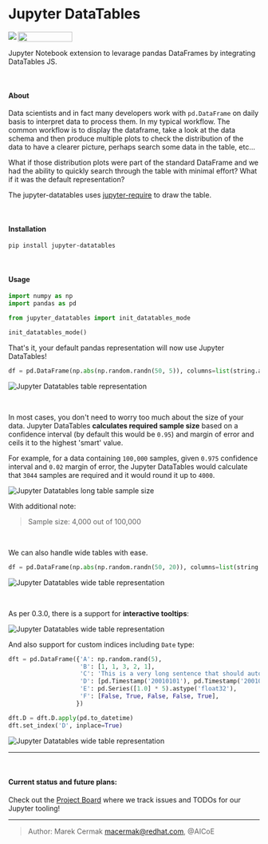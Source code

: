 # Jupyter DataTables

<a href="https://nbviewer.jupyter.org/github/CermakM/jupyter-datatables/blob/master/examples/jupyter-datatables-0.3.0.ipynb" 
   target="_parent">
   <img align="left" 
      src="https://mybinder.org/badge_logo.svg">
</a>
<a href="https://nbviewer.jupyter.org/github/CermakM/jupyter-datatables/blob/master/examples/" 
   target="_parent">
   <img
      src="https://raw.githubusercontent.com/jupyter/design/master/logos/Badges/nbviewer_badge.png" 
      width="109" height="20">
</a>

Jupyter Notebook extension to levarage pandas DataFrames by integrating DataTables JS.



<br>

#### About

Data scientists and in fact many developers work with `pd.DataFrame` on daily basis to interpret data to process them. In my typical workflow. The common workflow is to display the dataframe, take a look at the data schema and then produce multiple plots to check the distribution of the data to have a clearer picture, perhaps search some data in the table, etc...

What if those distribution plots were part of the standard DataFrame and we had the ability to quickly search through the table with minimal effort? What if it was the default representation?

The jupyter-datatables uses [jupyter-require](https://github.com/CermakM/jupyter-require) to draw the table.

<br>

#### Installation

```bash
pip install jupyter-datatables
```

<br>

#### Usage

```python
import numpy as np
import pandas as pd

from jupyter_datatables import init_datatables_mode

init_datatables_mode()
```

That's it, your default pandas representation will now use Jupyter DataTables!

```python
df = pd.DataFrame(np.abs(np.random.randn(50, 5)), columns=list(string.ascii_uppercase[:5]))
```

![Jupyter Datatables table representation](https://raw.github.com/CermakM/jupyter-datatables/master/assets/images/jupyter-datatables.png)

<br>

In most cases, you don't need to worry too much about the size of your data. Jupyter DataTables **calculates required sample size** based on a confidence interval (by default this would be `0.95`) and margin of error and ceils it to the highest 'smart' value.

For example, for a data containing `100,000` samples, given `0.975` confidence interval and `0.02` margin of error, the Jupyter DataTables would calculate that `3044` samples are required and it would round it up to `4000`.

![Jupyter Datatables long table sample size](https://raw.github.com/CermakM/jupyter-datatables/master/assets/images/jupyter-datatables-long.png)

With additional note:

> Sample size: 4,000 out of 100,000

<br>

We can also handle wide tables with ease.

```python
df = pd.DataFrame(np.abs(np.random.randn(50, 20)), columns=list(string.ascii_uppercase[:20]))
```

![Jupyter Datatables wide table representation](https://raw.github.com/CermakM/jupyter-datatables/master/assets/images/jupyter-datatables-wide.gif)

<br>

As per 0.3.0, there is a support for **interactive tooltips**:

![Jupyter Datatables wide table representation](https://raw.github.com/CermakM/jupyter-datatables/master/assets/images/jupyter-datatables-tooltips.gif)


And also support for custom indices including `Date` type:

```python
dft = pd.DataFrame({'A': np.random.rand(5),
                    'B': [1, 1, 3, 2, 1],
                    'C': 'This is a very long sentence that should automatically be trimmed',
                    'D': [pd.Timestamp('20010101'), pd.Timestamp('20010102'), pd.Timestamp('20010103'), pd.Timestamp('20010104'), pd.Timestamp('20010105')],
                    'E': pd.Series([1.0] * 5).astype('float32'),
                    'F': [False, True, False, False, True],
                   })

dft.D = dft.D.apply(pd.to_datetime)
dft.set_index('D', inplace=True)
```

![Jupyter Datatables wide table representation](https://raw.github.com/CermakM/jupyter-datatables/master/assets/images/jupyter-datatables-datetime-tooltips.gif)

---

<br>

#### Current status and future plans:

Check out the [Project Board](https://github.com/users/CermakM/projects/1) where we track issues and TODOs for our Jupyter tooling!

---

> Author: Marek Cermak <macermak@redhat.com>, @AICoE
